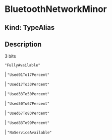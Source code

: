 # **BluetoothNetworkMinor**

## **Kind: TypeAlias**

## **Description**

3 bits

`"FullyAvailable"`

| `"Used01To17Percent"`

| `"Used17To33Percent"`

| `"Used33To50Percent"`

| `"Used50To67Percent"`

| `"Used67To83Percent"`

| `"Used83To99Percent"`

| `"NoServiceAvailable"`

